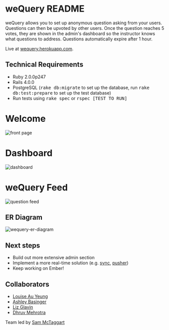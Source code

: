 weQuery README
===================

weQuery allows you to set up anonymous question asking from your users. Questions can then be upvoted by other users. Once the question reaches 5 votes, they are shown in the admin's dashboard so the instructor knows what questions to address. Questions automatically expire after 1 hour.

Live at [wequery.herokuapp.com](http://wequery.herokuapp.com/).

Technical Requirements
-------------------
* Ruby 2.0.0p247
* Rails 4.0.0
* PostgreSQL (<tt>rake db:migrate</tt> to set up the database, run <tt>rake db:test:prepare</tt> to set up the test database)
* Run tests using <tt>rake spec</tt> or <tt>rspec [TEST TO RUN]</tt>

Welcome
===================
![front page](https://lh5.googleusercontent.com/-1GNLCvg2R58/UmW5G1nbMZI/AAAAAAAAAA0/JuekXWCo4jw/w954-h464-no/weQueryfrontpage.png)

Dashboard
===================
![dashboard](https://lh6.googleusercontent.com/-6aP72iKzYkQ/UmW5G3E4tEI/AAAAAAAAAAs/oV_-8YYCU8o/w954-h464-no/weQuerydashboard.png)

weQuery Feed
===================
![question feed](https://lh4.googleusercontent.com/-venvfxTgbqQ/UmW5G8ZWgUI/AAAAAAAAAAw/Js-WKNVRAHE/w954-h464-no/weQueryquestionsfeed.png)

ER Diagram
-------------------
![wequery-er-diagram](https://lh5.googleusercontent.com/-0ZoiynL799Q/UmWt3JtJ_GI/AAAAAAAANXk/DoOFzwpbCxY/w386-h305-no/wequery_er_diagram.png)

Next steps
-------------------
* Build out more extensive admin section
* Implement a more real-time solution (e.g. [sync](https://github.com/chrismccord/sync), [pusher](https://github.com/pusher/pusher-gem))
* Keep working on Ember!

Collaborators
-------------------
* [Louise Au Yeung](https://github.com/lauyeung)
* [Ashley Basinger](https://github.com/ashleytbasinger)
* [Liz Glavin](https://github.com/LGlavin)
* [Dhruv Mehrotra](https://github.com/dmehrotra)

Team led by [Sam McTaggart](https://github.com/wannabefro)
